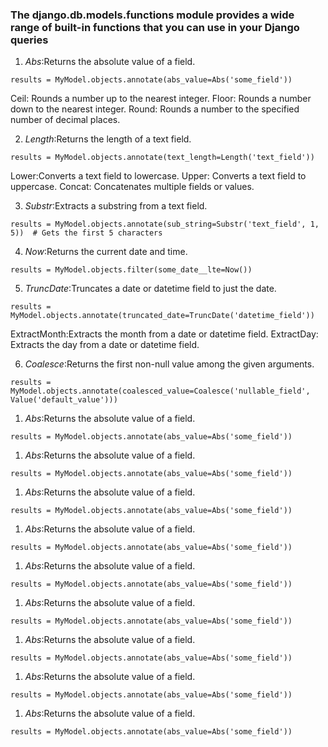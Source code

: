### The django.db.models.functions module provides a wide range of built-in functions that you can use in your Django queries
1. *Abs*:Returns the absolute value of a field.
```ch
results = MyModel.objects.annotate(abs_value=Abs('some_field'))
```
Ceil: Rounds a number up to the nearest integer.
Floor: Rounds a number down to the nearest integer.
Round: Rounds a number to the specified number of decimal places.


2. *Length*:Returns the length of a text field.
```ch
results = MyModel.objects.annotate(text_length=Length('text_field'))
```
Lower:Converts a text field to lowercase.
Upper: Converts a text field to uppercase.
Concat: Concatenates multiple fields or values.




3. *Substr*:Extracts a substring from a text field.
```ch
results = MyModel.objects.annotate(sub_string=Substr('text_field', 1, 5))  # Gets the first 5 characters
```
4. *Now*:Returns the current date and time.
```ch
results = MyModel.objects.filter(some_date__lte=Now())
```
5. *TruncDate*:Truncates a date or datetime field to just the date.
```ch
results = MyModel.objects.annotate(truncated_date=TruncDate('datetime_field'))
```
ExtractMonth:Extracts the month from a date or datetime field.
ExtractDay: Extracts the day from a date or datetime field.




6. *Coalesce*:Returns the first non-null value among the given arguments.
```ch
results = MyModel.objects.annotate(coalesced_value=Coalesce('nullable_field', Value('default_value')))
```

1. *Abs*:Returns the absolute value of a field.

```ch
results = MyModel.objects.annotate(abs_value=Abs('some_field'))
```
1. *Abs*:Returns the absolute value of a field.

```ch
results = MyModel.objects.annotate(abs_value=Abs('some_field'))
```
1. *Abs*:Returns the absolute value of a field.

```ch
results = MyModel.objects.annotate(abs_value=Abs('some_field'))
```
1. *Abs*:Returns the absolute value of a field.

```ch
results = MyModel.objects.annotate(abs_value=Abs('some_field'))
```
1. *Abs*:Returns the absolute value of a field.

```ch
results = MyModel.objects.annotate(abs_value=Abs('some_field'))
```
1. *Abs*:Returns the absolute value of a field.

```ch
results = MyModel.objects.annotate(abs_value=Abs('some_field'))
```
1. *Abs*:Returns the absolute value of a field.

```ch
results = MyModel.objects.annotate(abs_value=Abs('some_field'))
```
1. *Abs*:Returns the absolute value of a field.

```ch
results = MyModel.objects.annotate(abs_value=Abs('some_field'))
```
1. *Abs*:Returns the absolute value of a field.

```ch
results = MyModel.objects.annotate(abs_value=Abs('some_field'))
```